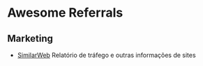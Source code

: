 # Awesome Referrals


## Marketing

* [SimilarWeb](https://www.similarweb.com/) Relatório de tráfego e outras informações de sites